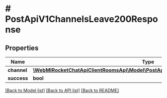 # # PostApiV1ChannelsLeave200Response

## Properties

Name | Type | Description | Notes
------------ | ------------- | ------------- | -------------
**channel** | [**\WebMIRocketChatApiClientRoomsApi\Model\PostApiV1ChannelsLeave200ResponseChannel**](PostApiV1ChannelsLeave200ResponseChannel.md) |  | [optional]
**success** | **bool** |  | [optional]

[[Back to Model list]](../../README.md#models) [[Back to API list]](../../README.md#endpoints) [[Back to README]](../../README.md)

